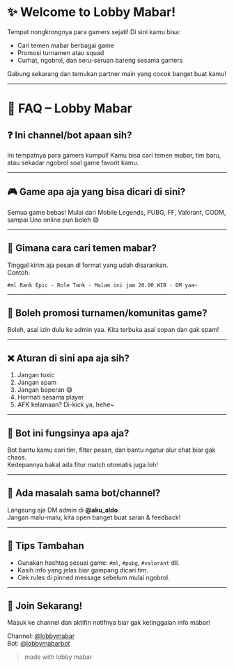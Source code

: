 # ✨ Welcome to Lobby Mabar!

Tempat nongkrongnya para gamers sejati! Di sini kamu bisa:
- Cari temen mabar berbagai game
- Promosi turnamen atau squad
- Curhat, ngobrol, dan seru-seruan bareng sesama gamers

Gabung sekarang dan temukan partner main yang cocok banget buat kamu!


---


# 📖 FAQ – Lobby Mabar

## ❓ Ini channel/bot apaan sih?  
Ini tempatnya para gamers kumpul! Kamu bisa cari temen mabar, tim baru, atau sekadar ngobrol soal game favorit kamu.

---

## 🎮 Game apa aja yang bisa dicari di sini?  
Semua game bebas! Mulai dari Mobile Legends, PUBG, FF, Valorant, CODM, sampai Uno online pun boleh 😄

---

## 👥 Gimana cara cari temen mabar?  
Tinggal kirim aja pesan di format yang udah disarankan.  
Contoh:
```
#ml Rank Epic - Role Tank - Malam ini jam 20.00 WIB - DM yaa~
```

---

## 🧩 Boleh promosi turnamen/komunitas game?  
Boleh, asal izin dulu ke admin yaa. Kita terbuka asal sopan dan gak spam!

---

## ❌ Aturan di sini apa aja sih?  
1. Jangan toxic  
2. Jangan spam  
3. Jangan baperan 😅  
4. Hormati sesama player  
5. AFK kelamaan? Di-kick ya, hehe~

---

## 🤖 Bot ini fungsinya apa aja?  
Bot bantu kamu cari tim, filter pesan, dan bantu ngatur alur chat biar gak chaos.  
Kedepannya bakal ada fitur match otomatis juga loh!

---


## 🧪 Ada masalah sama bot/channel?  
Langsung aja DM admin di **@aku_aldo**.  
Jangan malu-malu, kita open banget buat saran & feedback!

---

## 💼 Tips Tambahan  
- Gunakan hashtag sesuai game: `#ml`, `#pubg`, `#valorant` dll.  
- Kasih info yang jelas biar gampang dicari tim.  
- Cek rules di pinned message sebelum mulai ngobrol.  

---

## 🔗 Join Sekarang!  
Masuk ke channel dan aktifin notifnya biar gak ketinggalan info mabar!

Channel: [@lobbymabar](https://t.me/lobbymabar)  
Bot: [@lobbymabarbot](https://t.me/lobbymabarbot)

> made with lobby mabar